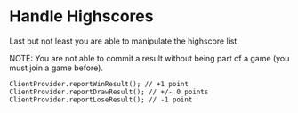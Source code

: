 # Handle Highscores

Last but not least you are able to manipulate the highscore list.

NOTE: You are not able to commit a result without being part of a game (you must join a game before).

```
ClientProvider.reportWinResult(); // +1 point
ClientProvider.reportDrawResult(); // +/- 0 points
ClientProvider.reportLoseResult(); // -1 point
```
